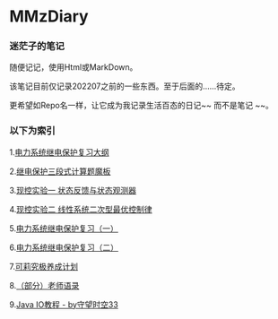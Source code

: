 # MMzDiary
### 迷茫子的笔记
随便记记，使用Html或MarkDown。

该笔记目前仅记录202207之前的一些东西。至于后面的……待定。

更希望如Repo名一样，让它成为我记录生活百态的日记~~ 而不是笔记 ~~。

### 以下为索引
1.[电力系统继电保护复习大纲](https://mimangz.github.io/MMzDiary/202205/RelayProtectionOutline.html)

2.[继电保护三段式计算题魔板](https://mimangz.github.io/MMzDiary/202205/sdsmb.htm)

3.[现控实验一 状态反馈与状态观测器](https://mimangz.github.io/MMzDiary/202205/MCTExpe1.htm)

4.[现控实验二 线性系统二次型最优控制律](https://mimangz.github.io/MMzDiary/202205/MCTExpe2.htm)

5.[电力系统继电保护复习（一）](https://mimangz.github.io/MMzDiary/202206/RPReview-P1.pdf)

6.[电力系统继电保护复习（二）](https://mimangz.github.io/MMzDiary/202206/RPReview-P2.pdf)

7.[可莉究极养成计划](https://mimangz.github.io/MMzDiary/202206/ForKlee.htm)

8.[（部分）老师语录](https://mimangz.github.io/MMzDiary/202206/TeacherQuote)

9.[Java IO教程 - by守望时空33](https://mimangz.github.io/MMzDiary/202206/JavaIO.htm)
